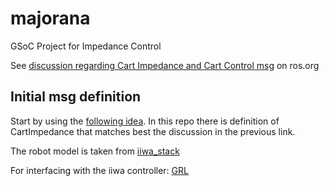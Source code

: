 # majorana
GSoC Project for Impedance Control

See [discussion regarding Cart Impedance and Cart Control msg](http://wiki.ros.org/robot_mechanism_controllers/Reviews/Cartesian%20Trajectory%20Proposal%20API%20Review) on ros.org


Initial msg definition
---------------
Start by using the [following idea](https://github.com/RCPRG-ros-pkg/cartesian_trajectory_msgs). In this repo there is definition of CartImpedance that matches best the discussion in the previous link.

The robot model is taken from [iiwa_stack](https://github.com/SalvoVirga/iiwa_stack)

For interfacing with the iiwa controller: [GRL](https://github.com/ahundt/grl)
